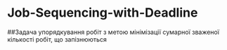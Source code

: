 # Job-Sequencing-with-Deadline

##Задача упорядкування робіт з метою мінімізації сумарної зваженої кількості робіт, що запізнюються
